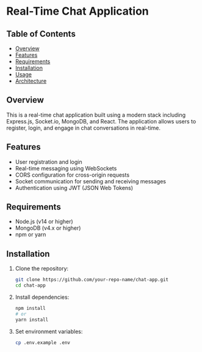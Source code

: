 # Real-Time Chat Application

## Table of Contents

- [Overview](#overview)
- [Features](#features)
- [Requirements](#requirements)
- [Installation](#installation)
- [Usage](#usage)
- [Architecture](#architecture)

## Overview

This is a real-time chat application built using a modern stack including Express.js, Socket.io, MongoDB, and React. The application allows users to register, login, and engage in chat conversations in real-time.

## Features

- User registration and login
- Real-time messaging using WebSockets
- CORS configuration for cross-origin requests
- Socket communication for sending and receiving messages
- Authentication using JWT (JSON Web Tokens)

## Requirements

- Node.js (v14 or higher)
- MongoDB (v4.x or higher)
- npm or yarn

## Installation

1. Clone the repository:
   ```bash
   git clone https://github.com/your-repo-name/chat-app.git
   cd chat-app

2. Install dependencies:
   ```bash
   npm install
   # or
   yarn install

3. Set environment variables:
   ```bash
   cp .env.example .env
